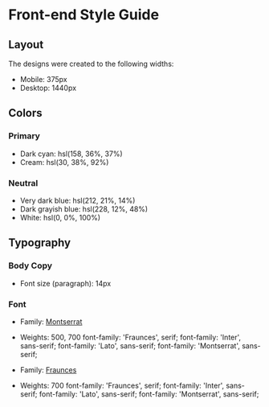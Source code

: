 # Front-end Style Guide

## Layout

The designs were created to the following widths:

- Mobile: 375px
- Desktop: 1440px

## Colors

### Primary

- Dark cyan: hsl(158, 36%, 37%)
- Cream: hsl(30, 38%, 92%)

### Neutral

- Very dark blue: hsl(212, 21%, 14%)
- Dark grayish blue: hsl(228, 12%, 48%)
- White: hsl(0, 0%, 100%)

## Typography

### Body Copy

- Font size (paragraph): 14px

### Font

- Family: [Montserrat](https://fonts.google.com/specimen/Montserrat)
- Weights: 500, 700
font-family: 'Fraunces', serif;
font-family: 'Inter', sans-serif;
font-family: 'Lato', sans-serif;
font-family: 'Montserrat', sans-serif;





- Family: [Fraunces](https://fonts.google.com/specimen/Fraunces)
- Weights: 700
font-family: 'Fraunces', serif;
font-family: 'Inter', sans-serif;
font-family: 'Lato', sans-serif;
font-family: 'Montserrat', sans-serif;
